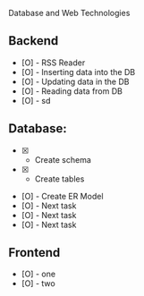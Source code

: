 Database and Web Technologies

## Backend

* [O] - RSS Reader
* [O] - Inserting data into the DB
* [O] - Updating data in the DB
* [O] - Reading data from DB
* [O] - sd


## Database:

* [X] - Create schema
* [X] - Create tables
* [O] - Create ER Model
* [O] - Next task
* [O] - Next task
* [O] - Next task


## Frontend
* [O] - one
* [O] - two



